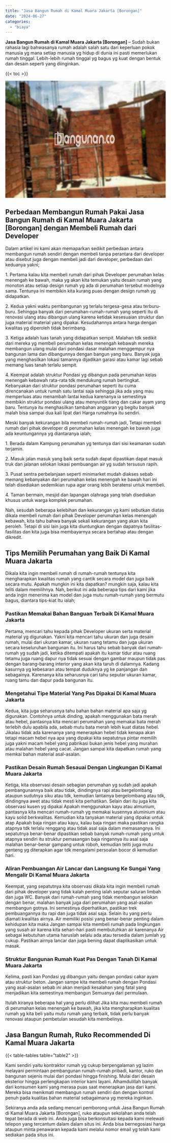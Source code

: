 ```yaml
---
title: "Jasa Bangun Rumah di Kamal Muara Jakarta [Borongan]"
date: "2024-06-27"
categories: 
  - "biaya"
---
```


**Jasa Bangun Rumah di Kamal Muara Jakarta \[Borongan\]** – Sudah bukan rahasia lagi bahwasanya rumah adalah salah satu dari keperluan pokok manusia yg mana setiap manusia yg hidup di dunia ini pasti memerlukan rumah tinggal. Lebih-lebih rumah tinggal yg bagus yg kuat dengan bentuk dan desain seperti yang diinginkan.

{{< toc >}}

![Jasa Bangun Rumah di Kamal Muara Jakarta [Borongan]](/images/borong-bangunan-29.png)

## Perbedaan Membangun Rumah Pakai Jasa Bangun Rumah di Kamal Muara Jakarta \[Borongan\] dengan Membeli Rumah dari Developer

Dalam artikel ini kami akan memaparkan sedikit perbedaan antara membangun rumah sendiri dengan membeli tanpa perantara dari developer atau disebut juga dengan membeli jadi dari developer, perbedaan dari keduanya yakni;

1\. Pertama kalau kita membeli rumah dari pihak Developer perumahan kelas menengah ke bawah, maka yg akan kita temukan yaitu desain rumah yang monoton atau setiap design rumah yg ada di perumahan tersebut modelnya sama. Tentunya ini membikin kita kurang puas dengan design rumah yg didapatkan.

2\. Kedua yakni waktu pembangunan yg terlalu tergesa-gesa atau terburu-buru. Sehingga banyak dari perumahan-rumah-rumah yang seperti itu di renovasi ulang atau dibangun ulang karena ketidak kesesuaian struktur dan juga material material yang dipakai. Kesudahannya antara harga dengan kwalitas yg diperoleh tidak berimbang.

3\. Ketiga adalah luas tanah yang didapatkan sempit. Malahan tdk sedikit dari mereka yg membeli perumahan kelas menengah kebawah mereka membangun ulang mulai dari pondasi dasar malahan menggempur nya bangunan lama dan dibangunnya dengan bangun yang baru. Banyak juga yang menghasilkan lokasi tamannya dijadikan garasi atau kamar lagi sebab memang luas tanah terlalu sempit.

4\. Keempat adalah struktur Pondasi yg dibangun pada perumahan kelas menengah kebawah rata-rata tdk mendukung rumah bertingkat. Kebanyakan dari struktur pondasi perumahan seperti itu cuma direncanakan untuk rumah satu lantai saja sehingga jika ada yang mau memperluas atau menambah lantai kedua karenanya ia semestinya membikin struktur pondasi ulang atau menyuntik tiang dan cakar ayam yang baru. Tentunya itu menghasilkan tambahan anggaran yg begitu banyak malah bisa sampai dua kali lipat dari Harga rumahnya itu sendiri.

Meski banyak kekurangan bila membeli rumah-rumah jadi, Tetapi membeli rumah dari pihak developer di perumahan kelas menengah ke bawah juga ada keuntungannya yg diantaranya ialah;

1\. Berada dalam Kampung perumahan yg tentunya dari sisi keamanan sudah terjamin.

2\. Masuk jalan masuk yang baik serta sudah dapat dipastikan dapat masuk truk dan jalanan selokan lokasi pembuangan air yg sudah tersusun rapih.

3\. Pusat sentra perbelanjaan seperti minimarket mudah diakses sebab memang kebanyakan dari perumahan kelas menengah ke bawah hari ini telah disediakan sedemikian rupa agar orang lebih beratensi untuk membeli.

4\. Taman bermain, mesjid dan lapangan olahraga yang telah disediakan khusus untuk warga komplek perumahan.

Nah, sesudah beberapa kelebihan dan kekurangan yg kami sebutkan diatas dikala membeli rumah dari pihak Developer perumahan kelas menengah kebawah, kita tahu bahwa banyak sekali kekurangan yang akan kita peroleh. Tetapi di sisi lain juga kita diuntungkan dengan dapatnya fasilitas-fasilitas dan kita juga bisa membayarnya secara bertahap atau dengan dikredit.

## Tips Memilih Perumahan yang Baik Di Kamal Muara Jakarta

Dikala kita ingin membeli rumah di rumah-rumah tentunya kita mengharapkan kwalitas rumah yang cantik secara model dan juga baik secara mutu. Apakah mungkin ini kita dapatkan? mungkin saja, kalau kita teliti dalam memilihnya. Nah, berikut ini ada beberapa tips dari kami jika anda ingin menerima kan model dan juga mutu rumah-rumah yang bermutu bagus, diantara tips-kiat Itu ialah;

### Pastikan Memakai Bahan Banguan Terbaik Di Kamal Muara Jakarta

Pertama, mencari tahu kepada pihak Developer ukuran serta material material yg digunakan. Yakni kita mencari tahu ukuran dan juga desain rumah, mulai dari ukuran kamar, ukuran ruang tetamu dan juga ukuran secara keseluruhan bangunan itu. Ini harus tahu sebab banyak dari rumah-rumah yg sudah jadi, ketika ditempati apakah itu kamar tidur atau ruang tetamu juga ruang dapur nya tidak sesuai dengan gambar maupun tidak pas dengan barang-barang interior yang akan kita taruh di dalamnya. Kadang kasurnya yg kebesaran atau tempat duduknya yg ke panjangan dan sebagainya. Karenanya kita seharusnya cari tahu seputar ukuran kamar, ruang tamu dan dapur pada bangunan itu.

### Mengetahui Tipe Material Yang Pas Dipakai Di Kamal Muara Jakarta

Kedua, kita juga seharusnya tahu bahan bahan material apa saja yg digunakan. Contohnya untuk dinding, apakah menggunakan bata merah atau hebel, pantasnya kita mencari perumahan yang memakai bata merah terlebih dulu apabila ada, sebab mutu bata merah lebih kuat diatas hebel. Jikalau tidak ada karenanya yang menerapkan hebel tidak kenapa akan tetapi macam hebel nya apa yang dipakai kita sepatutnya pintar memilih juga yakni macam hebel yang pabrikasi bukan jenis hebel yang murahan atau malahan hebel yang cacat. Jangan sampai kita dapatkan rumah yang memkai bahan material asal-asalan.

### Pastikan Desain Rumah Sesauai Dengan Lingkungan Di Kamal Muara Jakarta

Ketiga, kita observasi desain sebagian perumahan yg sudah jadi apakah pembangunannya baik atau tidak, dindingnya rapi atau bergelombang ataupun sudutnya siku atau tdk, kemudian lantainya bergelombang atau tdk, dindingnya awet atau tidak mesti kita perhatikan. Selain dari itu juga kita observasi kusen yg dipakai Apakah menggunakan kayu atau almunium, pantasnya kita mencari rumah-rumah yg memakai kusennya aluminium atau kayu solid berkwalitas. Kemudian kita tanyakan material yang dipakai untuk atap Apakah baja ringan atau kayu, kalau baja ringan maka pastikan rangka atapnya tdk terlalu renggang atau tidak asal saja dalam memasangnya. Ini sepatutnya benar-benar dipastikan sebab banyak rumah-rumah yang untuk atapnya sendiri itu struktur pemasangan baja ringannya itu asal saja malahan benar-benar gampang untuk roboh, kemudian teliti juga mutu genteng yg diterapkan agar tdk mengalami persoalan bocor di kemudian hari.

### Aliran Pembuangan Air Lancar dan Langsung Ke Sungai Yang Mengalir Di Kamal Muara Jakarta

Keempat, yang sepatutnya kita observasi dikala kita ingin membeli rumah dari pihak developer yang tidak kalah penting ialah seputar saluran limbah dan juga WC. Banyak dari rumah-rumah yang tidak membangun selokan dengan benar, malahan banyak juga dari perumahan yang asal-asalan membangun gotnya. Ini semestinya diperhatikan, pastikan trek pembuangannya itu rapi dan juga tidak asal saja. Selain itu yang perlu diamati kwalitas airnya. Air memiliki posisi yang benar-benar penting dalam kehidupan kita maka Jangan sampai kita membeli rumah pada lingkungan yang susah air karena kita sehari-hari pasti membutuhkan air karenanya Air sebagai kebutuhan utama haruslah selalu ada atau tersedia dalam jumlah yg cukup. Pastikan airnya lancar dan juga bening dapat diaplikasikan untuk masak.

### Struktur Bangunan Rumah Kuat Pas Dengan Tanah Di Kamal Muara Jakarta

Kelima, pasti kan Pondasi yg dibangun yaitu dengan pondasi cakar ayam atau struktur beton. Jangan sampe kita membeli rumah dengan Pondasi yang asal-asalan sebab ini akan menjadi kesalahan yang fatal yang menjadikan kita semestinya membangun Semuanya dari permulaan.

Itulah kiranya beberapa hal yang perlu dilihat Jika kita mau membeli rumah di perumahan kelas menengah ke bawah, jika kita mengharapkan kualitas rumah yg kita beli yaitu mutu rumah yang terbaik, tidak perlu banyak renovasi ataupun pembetulan sesudah kita membelinya.

## Jasa Bangun Rumah, Ruko Recommended Di Kamal Muara Jakarta

{{< table-tables table="table2" >}}

Kami sendiri yaitu kontraktor rumah yg cukup berpengalaman yg lazim melayani permintaan pembangunan rumah-rumah pribadi, kantor, ruko dan bangunan sejenis mulai dari pondasi hingga finishing. Mulai dari desain eksterior hingga perlengkapan interior kami layani. Alhamdulillah banyak dari konsumen kami yang merasa puas saat menerapkan jasa dari kami. Mereka bisa menikmati membangun rumah sendiri dan dengan kontrol penuh pada kualitas bahan material sebagaimana yg mereka inginkan.

Sekiranya anda ada sedang mencari pemborong untuk Jasa Bangun Rumah di Kamal Muara Jakarta \[Borongan\], ruko ataupun sekolahan anda telah tepat berada di web ini. Anda juga bisa berkonsultasi kepada kami melewati telepon yang tercantum dalam dalam situs ini. Anda bisa bernegosiasi harga ataupun minta penawaran kepada kami melalui nomor email yg telah kami sediakan pada situs ini.
